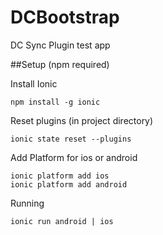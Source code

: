 # DCBootstrap
DC Sync Plugin test app



##Setup  (npm required)

Install Ionic
```
npm install -g ionic
```

Reset plugins (in project directory)
```
ionic state reset --plugins
```

Add Platform for ios or android
```
ionic platform add ios
ionic platform add android
```

Running

```
ionic run android | ios
```

